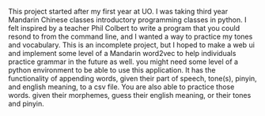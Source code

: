   This project started after my first year at UO. I was taking third year Mandarin Chinese classes introductory programming classes in python. I felt inspired by a teacher Phil Colbert to write a program that you could resond to from the command line, and I wanted a way to practice my tones and vocabulary. This is an incomplete project, but I hoped to make a web ui and implement some level of a Mandarin word2vec to help individuals practice grammar in the future as well. 
    you might need some level of a python environment to be able to use this application. It has the functionality of appending words, given their part of speech, tone(s), pinyin, and english meaning, to a csv file. You are also able to practice those words. given their morphemes, guess their english meaning, or their tones and  pinyin. 
    
